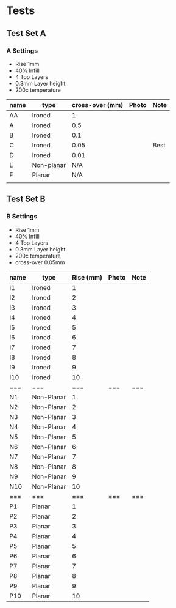 # Tests

## Test Set A

### A Settings

- Rise 1mm
- 40% Infill
- 4 Top Layers
- 0.3mm Layer height
- 200c temperature

| name | type       | cross-over (mm) | Photo | Note |
| ---- | ---------- | --------------- | ----- | ---- |
| AA   | Ironed     | 1               |       |      |
| A    | Ironed     | 0.5             |       |      |
| B    | Ironed     | 0.1             |       |      |
| C    | Ironed     | 0.05            |       | Best |
| D    | Ironed     | 0.01            |       |      |
| E    | Non-planar | N/A             |       |      |
| F    | Planar     | N/A             |       |      |
|      |            |                 |       |      |

## Test Set B

### B Settings

- Rise 1mm
- 40% Infill
- 4 Top Layers
- 0.3mm Layer height
- 200c temperature
- cross-over 0.05mm

| name | type       | Rise (mm) | Photo | Note |
| ---- | ---------- | --------- | ----- | ---- |
| I1   | Ironed     | 1         |       |      |
| I2   | Ironed     | 2         |       |      |
| I3   | Ironed     | 3         |       |      |
| I4   | Ironed     | 4         |       |      |
| I5   | Ironed     | 5         |       |      |
| I6   | Ironed     | 6         |       |      |
| I7   | Ironed     | 7         |       |      |
| I8   | Ironed     | 8         |       |      |
| I9   | Ironed     | 9         |       |      |
| I10  | Ironed     | 10        |       |      |
| ===  | ===        | ===       | ===   | ===  |
| N1   | Non-Planar | 1         |       |      |
| N2   | Non-Planar | 2         |       |      |
| N3   | Non-Planar | 3         |       |      |
| N4   | Non-Planar | 4         |       |      |
| N5   | Non-Planar | 5         |       |      |
| N6   | Non-Planar | 6         |       |      |
| N7   | Non-Planar | 7         |       |      |
| N8   | Non-Planar | 8         |       |      |
| N9   | Non-Planar | 9         |       |      |
| N10  | Non-Planar | 10        |       |      |
| ===  | ===        | ===       | ===   | ===  |
| P1   | Planar     | 1         |       |      |
| P2   | Planar     | 2         |       |      |
| P3   | Planar     | 3         |       |      |
| P4   | Planar     | 4         |       |      |
| P5   | Planar     | 5         |       |      |
| P6   | Planar     | 6         |       |      |
| P7   | Planar     | 7         |       |      |
| P8   | Planar     | 8         |       |      |
| P9   | Planar     | 9         |       |      |
| P10  | Planar     | 10        |       |      |
